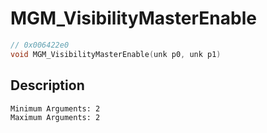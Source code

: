 # MGM_VisibilityMasterEnable
```c
// 0x006422e0
void MGM_VisibilityMasterEnable(unk p0, unk p1)
```
## Description
```
Minimum Arguments: 2
Maximum Arguments: 2
```
